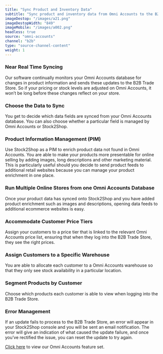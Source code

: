 ```yaml
---
title: "Sync Product and Inventory Data"
subtitle: "Sync product and inventory data from Omni Accounts to the B2B Trade Store."
imageDestop: "/images/a21.png"
imageDestopWidth: "849"
imageMobile: "/images/a002.png"
headless: true
source: "omni-accounts"
channel: "b2b"
type: "source-channel-content"
weight: 1
---
```


### Near Real Time Syncing
Our software continually monitors your Omni Accounts database for changes in product information and sends these updates to the B2B Trade Store. So if your pricing or stock levels are adjusted on Omni Accounts, it won’t be long before these changes reflect on your store.

### Choose the Data to Sync
You get to decide which data fields are synced from your Omni Accounts database. You can also choose whether a particular field is managed by Omni Accounts or Stock2Shop.

### Product Information Management (PIM)
Use Stock2Shop as a PIM to enrich product data not found in Omni Accounts. You are able to make your products more presentable for online selling by adding images, long descriptions and other marketing material. This is particularly useful should you decide to send product feeds to additional retail websites because you can manage your product enrichment in one place.

### Run Multiple Online Stores from one Omni Accounts Database
Once your product data has synced onto Stock2Shop and you have added product enrichment such as images and descriptions, opening data feeds to additional ecommerce websites is easy.

### Accommodate Customer Price Tiers
Assign your customers to a price tier that is linked to the relevant Omni Accounts price list, ensuring that when they log into the B2B Trade Store, they see the right prices.

### Assign Customers to a Specific Warehouse
You are able to allocate each customer to a Omni Accounts warehouse so that they only see stock availability in a particular location.

### Segment Products by Customer
Choose which products each customer is able to view when logging into the B2B Trade Store.

### Error Management
If an update fails to process to the B2B Trade Store, an error will appear in your Stock2Shop console and you will be sent an email notification. The error will give an indication of what caused the update failure, and once you’ve rectified the issue, you can reset the update to try again.

[Click here](/help/features/omni-accounts/ "Omni Accounts Features") to view our Omni Accounts feature set.